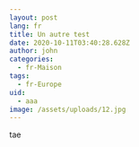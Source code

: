 ```yaml
---
layout: post
lang: fr
title: Un autre test
date: 2020-10-11T03:40:28.628Z
author: john
categories:
  - fr-Maison
tags:
  - fr-Europe
uid:
  - aaa
image: /assets/uploads/12.jpg
---
```

tae